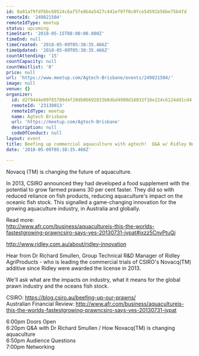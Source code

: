 ```yaml
---
id: 9a91af9fdf6bc60524c6af5fe0b4a5427c441ef9ff0c0fce54591b56be75b4fd
remoteId: '249821504'
remoteIdType: meetup
status: upcoming
timeStart: '2018-05-15T08:00:00.000Z'
timeEnd: null
timeCreated: '2018-05-09T05:38:35.466Z'
timeUpdated: '2018-05-09T05:38:35.466Z'
countAttending: '15'
countCapacity: null
countWaitlist: '0'
price: null
url: 'https://www.meetup.com/Agtech-Brisbane/events/249821504/'
image: null
venue: {}
organizer:
  id: d2f9444e09f85789d4f20db06692833b8dbd4900d16032f18e224c6124dd1cd4
  remoteId: '23138013'
  remoteIdType: meetup
  name: Agtech Brisbane
  url: 'https://meetup.com/Agtech-Brisbane'
  description: null
  codeOfConduct: null
layout: event
title: Beefing up commercial aquaculture with agtech!  Q&A w/ Ridley Nutrition
date: '2018-05-09T05:38:35.466Z'

---
```

<p>Novacq (TM) is changing the future of aquaculture.</p> <p>In 2013, CSIRO announced they had developed a food supplement with the potential to grow farmed prawns 30 per cent faster. They did so with reduced reliance on fish products, reducing aquaculture's impact on the oceanic fish stock. This signalled a game-changing innovation for the growing aquaculture industry, in Australia and globally.</p> <p>Read more:<br/><a href="http://www.afr.com/business/aquacultureis-this-the-worlds-fastestgrowing-prawncsiro-says-yes-20130731-jypat#ixzz5CnvPtuQj" class="linkified">http://www.afr.com/business/aquacultureis-this-the-worlds-fastestgrowing-prawncsiro-says-yes-20130731-jypat#ixzz5CnvPtuQj</a></p> <p><a href="http://www.ridley.com.au/about/ridley-innovation" class="linkified">http://www.ridley.com.au/about/ridley-innovation</a></p> <p>Hear from Dr Richard Smullen, Group Technical R&amp;D Manager of Ridley AgriProducts - who is leading the commercial trials of CSIRO's Novacq(TM) additive since Ridley were awarded the license in 2013.</p> <p>We'll ask what are the impacts on industry, what it means for the global prawn industry and the oceans fish stock.</p> <p>CSIRO: <a href="https://blog.csiro.au/beefing-up-our-prawns/" class="linkified">https://blog.csiro.au/beefing-up-our-prawns/</a><br/>Australian Financial Review: <a href="http://www.afr.com/business/aquacultureis-this-the-worlds-fastestgrowing-prawncsiro-says-yes-20130731-jypat" class="linkified">http://www.afr.com/business/aquacultureis-this-the-worlds-fastestgrowing-prawncsiro-says-yes-20130731-jypat</a></p> <p>6:00pm Doors Open<br/>6:20pm Q&amp;A with Dr Richard Smullen / How Novacq(TM) is changing aquaculture<br/>6:50pm Audience Questions<br/>7:00pm Networking</p>
